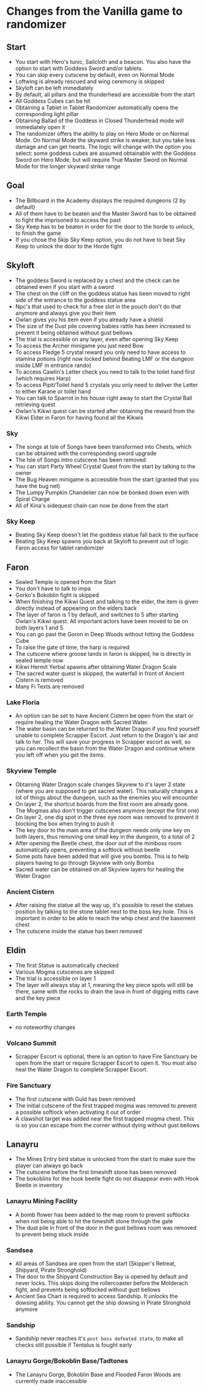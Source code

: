 # Changes from the Vanilla game to randomizer
## Start
- You start with Hero's tunic, Sailcloth and a beacon. You also have the option to start with Goddess Sword and/or tablets.
- You can skip every cutscene by default, even on Normal Mode
- Loftwing is already rescued and wing ceremony is skipped
- Skyloft can be left immediately
- By default, all pillars and the thunderhead are accessible from the start
- All Goddess Cubes can be hit
- Obtaining a Tablet in Tablet Randomizer automatically opens the corresponding light pillar
- Obtaining Ballad of the Goddess in Closed Thunderhead mode will immediately open it
- The randomizer offers the ability to play on Hero Mode or on Normal Mode. On Normal Mode the skyward strike is weaker, but you take less damage and can get hearts. The logic will change with the option you select: some goddess cubes are assumed obtainable with the Goddess Sword on Hero Mode, but will require True Master Sword on Normal Mode for the longer skyward strike range
## Goal
- The Billboard in the Academy displays the required dungeons (2 by default)
- All of them have to be beaten and the Master Sword has to be obtained to fight the imprisoned to access the past
- Sky Keep has to be beaten in order for the door to the horde to unlock, to finish the game
- If you chose the Skip Sky Keep option, you do not have to beat Sky Keep to unlock the door to the Horde fight
## Skyloft
- The goddess Sword is replaced by a chest and the check can be obtained even if you start with a sword
- The chest on the cliff on the goddess statue has been moved to right side of the entrance to the goddess statue area
- Npc's that used to check for a free slot in the pouch don't do that anymore and always give you their item
- Owlan gives you his item even if you already have a shield
- The size of the Dust pile covering babies rattle has been increased to prevent it being obtained without gust bellows
- The trial is accessible on any layer, even after opening Sky Keep
- To access the Archer minigame you just need Bow
- To access Fledge 5 crystal reward you only need to have access to stamina potions (right now locked behind Beating LMF or the dungeon inside LMF in entrance rando)
- To access Cawlin's Letter check you need to talk to the toilet hand first (which requires Harp)
- To access Pipit/Toilet hand 5 crystals you only need to deliver the Letter to either Karane or toilet hand
- You can talk to Sparrot in his house right away to start the Crystal Ball retrieving quest
- Owlan's Kikwi quest can be started after obtaining the reward from the Kikwi Elder in Faron for having found all the Kikwis
### Sky
- The songs at Isle of Songs have been transformed into Chests, which can be obtained with the corresponding sword upgrade
- The Isle of Songs intro cutscene has been removed
- You can start Party Wheel Crystal Quest from the start by talking to the owner
- The Bug Heaven minigame is accessible from the start (granted that you have the bug net)
- The Lumpy Pumpkin Chandelier can now be bonked down even with Spiral Charge
- All of Kina's sidequest chain can now be done from the start
### Sky Keep
- Beating Sky Keep doesn't let the goddess statue fall back to the surface
- Beating Sky Keep spawns you back at Skyloft to prevent out of logic Faron access for tablet randomizer
## Faron
- Sealed Temple is opened from the Start
- You don't have to talk to impa
- Gorko's Bokoblin fight is skipped
- When finishing the Kikwi Quest and talking to the elder, the item is given directly instead of appearing on the elders back
- The layer of faron is 1 by default, and switches to 5 after starting Owlan's Kikwi quest. All important actors have been moved to be on both layers 1 and 5.
- You can go past the Goron in Deep Woods without hitting the Goddess Cube
- To raise the gate of time, the harp is required
- The cutscene where groose lands in faron is skipped, he is directly in sealed temple now
- Kikwi Hermit Yerbal spawns after obtaining Water Dragon Scale
- The sacred water quest is skipped, the waterfall in front of Ancient Cistern is removed
- Many Fi Texts are removed
### Lake Floria
- An option can be set to have Ancient Cistern be open from the start or require healing the Water Dragon with Sacred Water.
- The water basin can be returned to the Water Dragon if you find yourself unable to complete Scrapper Escort. Just return to the Dragon's lair and talk to her. This will save your progress in Scrapper escort as well, so you can recollect the basin from the Water Dragon and continue where you left off when you get the items.
### Skyview Temple
- Obtaining Water Dragon scale changes Skyview to it's layer 2 state (where you are supposed to get sacred water). This naturally changes a lot of things about the dungeon, such as the enemies you will encounter
- On layer 2, the shortcut boards from the first room are already gone. The Mogmas also don't trigger cutscenes anymore (except the first one)
- On layer 2, one dig spot in the three eye room was removed to prevent it blocking the box when trying to push it
- The key door to the main area of the dungeon needs only one key on both layers, thus removing one small key in the dungeon, to a total of 2
- After opening the Beetle chest, the door out of the miniboss room automatically opens, preventing a softlock without beetle
- Some pots have been added that will give you bombs. This is to help players having to go through Skyview with only Bombs
- Sacred water can be obtained on all Skyview layers for healing the Water Dragon
### Ancient Cistern
- After raising the statue all the way up, it's possible to reset the statues position by talking to the stone tablet next to the boss key hole. This is important in order to be able to reach the whip chest and the basement chest
- The cutscene inside the statue has been removed
## Eldin
- The first Statue is automatically checked
- Various Mogma cutscenes are skipped
- The trial is accessible on layer 1
- The layer will always stay at 1, meaning the key piece spots will still be there, same with the rocks to drain the lava in front of digging mitts cave and the key piece
### Earth Temple
- no noteworthy changes
### Volcano Summit
- Scrapper Escort is optional, there is an option to have Fire Sanctuary be open from the start or require Scrapper Escort to open it. You must also heal the Water Dragon to complete Scrapper Escort.
### Fire Sanctuary
- The first cutscene with Guld has been removed
- The initial cutscene of the first trapped mogma was removed to prevent a possible softlock when activating it out of order
- A clawshot target was added near the first trapped mogma chest. This is so you can escape from the corner without dying without gust bellows
## Lanayru
- The Mines Entry bird statue is unlocked from the start to make sure the player can always go back
- The cutscene before the first timeshift stone has been removed
- The bokoblins for the hook beetle fight do not disappear even with Hook Beetle in inventory
### Lanayru Mining Facility
- A bomb flower has been added to the map room to prevent softlocks when not being able to hit the timeshift stone through the gate
- The dust pile in front of the door in the gust bellows room was removed to prevent being stuck inside
### Sandsea
- All areas of Sandsea are open from the start (Skipper's Retreat, Shipyard, Pirate Stronghold)
- The door to the Shipyard Construction Bay is opened by default and never locks. This skips doing the rollercoaster before the Molderach fight, and prevents being softlocked without gust bellows
- Ancient Sea Chart is required to access Sandship. It unlocks the dowsing ability. You cannot get the ship dowsing in Pirate Stronghold anymore
### Sandship
- Sandship never reaches it's `post boss defeated state`, to make all checks still possible if Tentalus is fought early
### Lanayru Gorge/Bokoblin Base/Tadtones
- The Lanayru Gorge, Bokoblin Base and Flooded Faron Woods are currently made inaccessible
